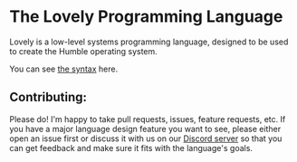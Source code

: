 # The Lovely Programming Language

Lovely is a low-level systems programming language, designed to be used to create the Humble operating system.

You can see [the syntax](https://github.com/kiahjh/lovely/blob/master/syntax.lv) here.

## Contributing:

Please do! I'm happy to take pull requests, issues, feature requests, etc. If you have a major language design feature you want to see, please either open an issue first or discuss it with us on our [Discord server](https://discord.gg/CnRkZCBvkn) so that you can get feedback and make sure it fits with the language's goals.
